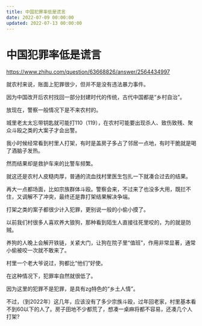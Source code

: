 ```yaml
---
title: 中国犯罪率低是谎言
date: 2022-07-09 00:00:00
updated: 2022-07-13 00:00:00
---
```


# 中国犯罪率低是谎言

https://www.zhihu.com/question/63668826/answer/2564434997

就农村来说，账面上犯罪很少，但并不是没有违法暴力事件。

因为中国改开后农村找回一部分封建时代的传统，古代中国都是“乡村自治”。

放现在，警察一般情况下是不来农村的。

城里老太太忘带钥匙就可能打110（119），在农村可能要出现杀人、致伤致残、聚众斗殴之类的大案子才会出警。

我小时候经常看到村里人打架，有时是盖房子多占了邻居一点地，有时干脆就是喝了酒脑子发热。

然而结果却是救护车来的比警车频繁。

就这还是农村人皮糙肉厚，普通的流血找村里医生包扎一下就凑合过去的结果。

再大一点都场面，比如宗族群体斗殴。警察会来，不过来了也没多大用，既拦不住，又调解不了冲突，最终还是靠打架结果解决争端。

打架之类的案子都很少计入犯罪，更别说一般的小偷小摸了。

以前我们村很多人喜欢养大狼狗，那种看到陌生人直接往死里咬的，为的就是防贼。

养狗的人晚上会解开铁链，关紧大门，让狗在院子里“值班”，作用非常显著，通常小偷被咬一次就不敢来了。

村里一个老大爷说过，狗都比“他们”好使。

在这种情况下，犯罪率自然就很低了。

因为这里的犯罪不是犯罪，是具有zg特色的“乡土人情”。

不过，（到2022年）这几年，应该没有了多少宗族斗殴，过年回老家，村里基本看不到60以下的人了。房子田地不少都荒了，想凑一桌麻将都不容易，还凑几个人打架?
